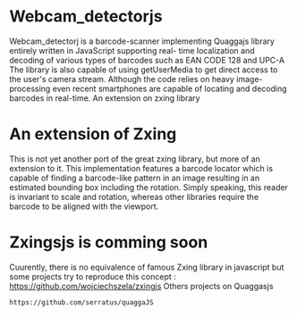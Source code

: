# Webcam_detectorjs

Webcam_detectorj is a barcode-scanner implementing Quaggajs library entirely written in JavaScript supporting real- time localization and decoding of various types of barcodes such as EAN CODE 128 and UPC-A The library is also capable of using getUserMedia to get direct access to the user's camera stream. Although the code relies on heavy image- processing even recent smartphones are capable of locating and decoding barcodes in real-time.
An extension on zxing library

# An extension of Zxing 

This is not yet another port of the great zxing library, but more of an extension to it. This implementation features a barcode locator which is capable of finding a barcode-like pattern in an image resulting in an estimated bounding box including the rotation. Simply speaking, this reader is invariant to scale and rotation, whereas other libraries require the barcode to be aligned with the viewport.

# Zxingsjs is comming soon

Cuurently, there is no equivalence of famous Zxing library in javascript but some projects try to reproduce this concept : https://github.com/wojciechszela/zxingjs
Others projects on Quaggasjs

    https://github.com/serratus/quaggaJS

